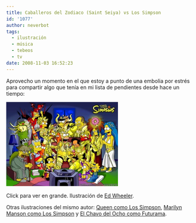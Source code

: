 ```yaml
---
title: Caballeros del Zodiaco (Saint Seiya) vs Los Simpson
id: '1077'
author: neverbot
tags:
  - ilustración
  - música
  - tebeos
  - tv
date: 2008-11-03 16:52:23
---
```


Aprovecho un momento en el que estoy a punto de una embolia por estrés para compartir algo que tenía en mi lista de pendientes desde hace un tiempo:

[![Caballeros del Zodiaco vs Los Simpson](./caballeros-del-zodiaco-saint-seiya-vs-los-simpson/saintseiya1024x768zu0-300x225.jpg "Caballeros del Zodiaco vs Los Simpson")](./caballeros-del-zodiaco-saint-seiya-vs-los-simpson/saintseiya1024x768zu0.jpg)

Click para ver en grande. Ilustración de [Ed Wheeler](http://edwheeler.deviantart.com/).

Otras ilustraciones del mismo autor: [Queen como Los Simpson](http://edwheeler.deviantart.com/art/QUEEN-Simpsons-Tribute-64196969), [Marilyn Manson como Los Simpson](http://edwheeler.deviantart.com/art/Marilyn-Manson-Simpsons-72605684) y [El Chavo del Ocho como Futurama](http://edwheeler.deviantart.com/art/Futurama-and-Chavo-del-8-47143252).